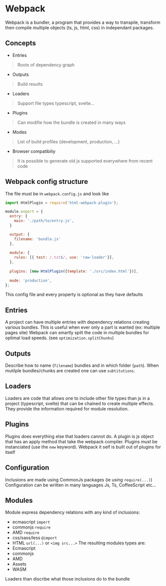 # Webpack

Webpack is a bundler, a program that provides a way
to transpile, transform then compile multiple objects (ts, js, html, css)
in independant packages.

## Concepts

- Entries
> Roots of dependency graph

- Outputs
> Build results

- Loaders
> Support file types typescript, svelte...

- Plugins
> Can modifie how the bundle is created in many ways

- Modes
> List of build profiles (development, production, ...)

- Browser compatibiliy
> It is possible to generate old js supported everywhere from recent code


## Webpack config structure

The file must be in `webpack.config.js` and look like

```js
import HtmlPlugin = require('html-webpack-plugin');

module.export = {
  entry: {
    main: './path/to/entry.js',
  }

  output: {
    filename: 'bundle.js'
  },
  
  module: {
    rules: [{ test: /.txt$/, use: 'raw-loader'}],
  },
  
  plugins: [new HtmlPlugin({template: './src/index.html'})],
  
  mode: 'production',
};
```

This config file and every property is optional as they have defaults

## Entries

A project can have multiple entries with dependency relations creating various bundles.
This is useful when ever only a part is wanted (ex: multiple pages site)
Webpack can smartly spilt the code in multiple bundles for optimal load speeds.
(see `optimization.splitChunks`)

## Outputs

Describe how to name (`filename`) bundles and in which folder (`path`).
When mutilple bundles/chunks are created one can use `subtitutions`.

## Loaders

Loaders are code that allows one to include other file types than js in
a project (typescript, svelte) that can be chained to create multiple effects.
They provide the information required for module resolution.

## Plugins

Plugins does everything else that loaders cannot do.
A plugin is js object that has an apply method that take the webpack compiler.
Plugins must be instanciated (use the `new` keyword).
Webpack it self is built out of plugins for itself

## Configuration

Inclusions are made using CommonJs packages (ie using `require(...)`)
Configuration can be written in many languages Js, Ts, CoffeeScript etc...

## Modules

Module express dependency relations with any kind of inclusions:
- ecmascript `import`
- commonjs `require`
- AMD `require`
- css/sass/less `@import`
- HTML `url(...)` or `<img src...>`
The resulting modules types are:
- Ecmascript
- commonjs
- AMD
- Assets
- WASM

Loaders than discribe what those inclusions do to the bundle




